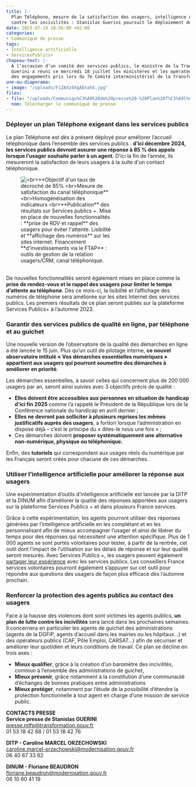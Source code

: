 ```yaml
---
title: |-
  Plan Téléphone, mesure de la satisfaction des usagers, intelligence artificielle, lutte
  contre les incivilités : Stanislas Guerini poursuit le déploiement de mesures pour assurer les fondamentaux des services publics
date: 2023-07-19 10:56:00 +02:00
categories:
- Communiqué de presse
tags:
- Intelligence artificielle
- ServicesPublics+
chapeau-text: |-
  À l’occasion d’un comité des services publics, le ministre de la Transformation et de la Fonction publiques Stanislas
  Guerini a réuni ce mercredi 18 juillet les ministères et les opérateurs de services publics pour s’assurer du déploiement
  des engagements pris lors du 7e Comité interministériel de la transformation publique (CITP) du mois de mai. L’objectif : renforcer les fondamentaux des services publics que représentent l’accès aux services publics, la qualité et l’efficacité du service rendu.
une-ou-diaporama:
- image: "/uploads/F1ZAXz4XgAEnahX.jpg"
files:
- file: "/uploads/Communiqu%C3%A9%20de%20presse%20-%20Plan%20T%C3%A9l%C3%A9phone,%20mesure%20de%20la%20satisfaction%20des%20usagers,%20intelligence%20artificielle,%20lutte%20contre%20les%20incivilit%C3%A9s%20_%20Stanis.pdf"
  nom: Télécharger le communiqué de presse
---
```


### Déployer un plan Téléphone exigeant dans les services publics

Le plan Téléphone est dès à présent déployé pour améliorer
l’accueil téléphonique dans l’ensemble des services publics : **d’ici décembre 2024, les services publics devront assurer une réponse à 85 % des appels lorsque l’usager souhaite parler à un agent**. D’ici la fin de l’année, ils mesureront la satisfaction de leurs usagers à la suite d'un contact téléphonique.

<figure class="image-right" style="width: 50%; margin-right: 1em;"> 
<img src="/uploads/CPSG.PNG" alt="<br>**Objectif d'un taux de décroché de 85% 
<br>Mesure de satisfaction du canal téléphonique**
<br>Homogénéisation des indicateurs
<br>**Publication** des résultats sur Services publics +. Mise en place de nouvelles fonctionnalités : **prise de RDV et rappel** des usagers pour éviter l'attente.
Lisibilité et **affichage des numéros** sur les sites internet. Financement **d'investissements via le FTAP** : outils de gestion de la relation usagers/CRM, canal téléphonique."></figure>

<br>De nouvelles fonctionnalités seront également mises en place comme la **prise de rendez-vous et le rappel des usagers pour limiter le temps d’attente au téléphone**. Dès ce mois-ci, la lisibilité et l’affichage des numéros de téléphone sera améliorée sur les sites Internet des services publics. Les premiers résultats de ce plan seront publiés sur la plateforme Services Publics+ à l’automne 2023.

### Garantir des services publics de qualité en ligne, par téléphone et au guichet

Une nouvelle version de l’observatoire de la qualité des démarches en ligne a été lancée le 15 juin. Plus qu’un outil de pilotage interne, **ce nouvel observatoire intitulé « Vos démarches essentielles numériques » appartient aux usagers qui pourront soumettre des démarches à améliorer en priorité**.

Les démarches essentielles, à savoir celles qui concernent plus de 200 000 usagers par an, seront ainsi suivies avec 3 objectifs précis de qualité :

* **Elles doivent être accessibles aux personnes en situation de handicap d’ici fin 2025** comme l’a rappelé le Président de la République lors de la Conférence nationale du handicap en avril dernier ;
* **Elles ne devront pas solliciter à plusieurs reprises les mêmes justificatifs auprès des usagers**, a fortiori lorsque l’administration en dispose déjà – c’est le principe du « dites-le nous une fois » ;
* Ces démarches doivent **proposer systématiquement une alternative non-numérique, physique ou
téléphonique.**

Enfin, des **tutoriels** qui correspondent aux usages réels du numérique par les Français seront créés pour chacune de ces démarches.

### Utiliser l’intelligence artificielle pour améliorer la réponse aux usagers

Une expérimentation d’outils d’intelligence artificielle est lancée par la DITP et la DINUM afin d’améliorer la qualité des réponses apportées aux usagers sur la plateforme Services Publics + et dans plusieurs France services.

Grâce à cette expérimentation, les agents pourront utiliser des réponses générées par l’intelligence artificielle en les complétant et en les personnalisant afin de mieux accompagner l’usager et ainsi de libérer du temps pour des réponses qui nécessitent une attention spécifique. Plus de 1 000 agents se sont portés volontaires pour tester, à partir de la rentrée, cet outil dont l’impact de l’utilisation sur les délais de réponse et sur leur qualité seront mesurés. Avec Services Publics +, les usagers peuvent également [partager leur expérience](https://www.plus.transformation.gouv.fr/experience/step_1#breadcrumb) avec les services publics. Les conseillers France services volontaires pourront également s’appuyer sur cet outil pour répondre aux questions des usagers de façon plus efficace dès l’automne prochain.

### Renforcer la protection des agents publics au contact des usagers

Face à la hausse des violences dont sont victimes les agents publics, **un plan de lutte contre les incivilités** sera lancé dans les prochaines semaines. Il concernera en particulier les agents de guichet des administrations (agents de la DGFiP, agents d’accueil dans les mairies ou les hôpitaux…) et des opérateurs publics (CAF, Pôle Emploi, CARSAT…) afin de sécuriser et améliorer leur quotidien et leurs conditions de travail. Ce plan se décline en trois axes :

* **Mieux qualifier**, grâce à la création d’un baromètre des incivilités, commun à l’ensemble des administrations de guichet,
* **Mieux prévenir**, grâce notamment à la constitution d’une communauté d’échanges de bonnes pratiques entre
administrations
* **Mieux protéger**, notamment par l’étude de la possibilité d’étendre la protection fonctionnelle à tout agent en charge d’une mission de service public.

**CONTACTS PRESSE**
<br>**Service presse de Stanislas GUERINI**
<br>[presse.mtfp@transformation.gouv.fr](mailto:presse.mtfp@transformation.gouv.fr)
<br>01 53 18 42 68 / 01 53 18 42 76

**DITP - Caroline MARCEL ORZECHOWSKI**
<br>[caroline.marcel-orzechowski@modernisation.gouv.fr](mailto:caroline.marcel-orzechowski@modernisation.gouv.fr)
<br>06 40 67 33 62

**DINUM - Floriane BEAUDRON**
<br>[floriane.beaudron@modernisation.gouv.fr](mailto:floriane.beaudron@modernisation.gouv.fr)
<br>06 10 60 41 19